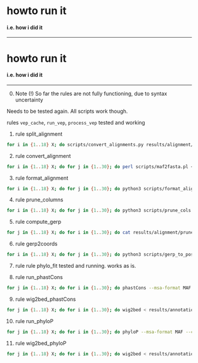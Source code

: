# howto run it
#### i.e. how i did it
----

# howto run it
#### i.e. how i did it
----
0. Note (!)
So far the rules are not fully functioning, 
due to syntax uncertainty

Needs to be tested again. All scripts work though.

rules `vep_cache`, `run_vep`, `process_vep` tested and working

1. rule split_alignment
```bash
for i in {1..18} X; do scripts/convert_alignments.py results/alignment/sorted/chr$i.maf.gz 30 results/alignment/splitted/chr$i/ sus_scrofa; done
```

2.  rule convert_alignment
```bash
for i in {1..18} X; do for j in {1..30}; do perl scripts/maf2fasta.pl < results/alignment/splitted/chr$i/chr$i\_$j.maf > chr$i\_$j.fasta; done; done
```

3. rule format_alignment
```bash
for i in {1..18} X; do for j in {1..30}; do python3 scripts/format_alignments.py results/alignment/fasta/chr$i/chr$i\_$j.fasta chr$i\_$j\_formatted.fasta chr$i\_$j.index; done; done
```

4. rule prune_columns
```bash
for i in {1..18} X; do for j in {1..30}; do python3 scripts/prune_cols.py results/alignment/fasta/chr$i/chr$i\_$j\_formatted.fasta chr$i\_$j.nogap.fasta; done; done
```
5. rule compute_gerp
```bash
for j in {1..18} X; do for i in {1..30}; do cat results/alignment/pruned/chr$j/chr$j\_$i.nogap.fasta | sed 's/> />/g' > tmp; gerpcol -v -a -f tmp -t resources/tree_43_mammals.nwk  -e sus_scrofa; echo 'Computed GERP++ scores for chr ' $j 'chunk '$i 'done.'; mv tmp results/alignment/pruned/chr$j/chr$j\_$i.nogap.fasta; mv tmp.rates chr$j\_$i.rates; done; done
```

6. rule gerp2coords
```bash
for i in {1..18} X; do for j in {1..30}; do python3 scripts/gerp_to_position.py results/alignment/pruned/chr$i/chr$i\_$j.nogap.fasta results/annotation/gerp/chr$i/chr$i\_$j.rates sus_scrofa; done; done
```

7. rule rule phylo_fit
tested and running. works as is. 

8. rule run_phastCons
```bash
for j in {1..18} X; do for i in {1..30}; do phastCons --msa-format MAF --target-coverage 0.3 --expected-length 45 --rho 0.3  results/alignment/splitted/chr$j/chr$j\_$i.maf results/annotation/phast/phylo_model/chr$j/chr$j\_$i.mod > chr$j\_$i.phast.wig; done; done
```

9. rule wig2bed_phastCons
```bash
for j in {1..18} X; do for i in {1..30}; do wig2bed < results/annotation/phast/phastCons/chr$j\_$i.phast.wig > results/annotation/phast/phastCons/chr$j\_$i.phast.bed; done; done
```

10. rule run_phyloP
```bash
for j in {1..18} X; do for i in {1..30}; do phyloP --msa-format MAF --chrom $j --wig-scores --method=LRT --mode=CONACC results/annotation/phast/phylo_model/chr$j/chr$j\_$i.mod results/alignment/splitted/chr$j/chr$j\_$i.maf > chr$j\_$i.phylo.wig; done; done
```

11. rule wig2bed_phyloP
```bash
for j in {1..18} X; do for i in {1..30}; do wig2bed < results/annotation/phast/phyloP/chr$j/chr$j\_$i.phylo.wig > results/annotation/phast/phyloP/chr$j/chr$j\_$i.phylo.bed; done; done
```



